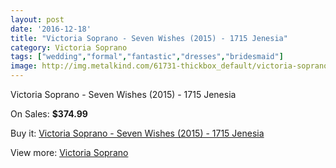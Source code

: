 ```yaml
---
layout: post
date: '2016-12-18'
title: "Victoria Soprano - Seven Wishes (2015) - 1715 Jenesia"
category: Victoria Soprano
tags: ["wedding","formal","fantastic","dresses","bridesmaid"]
image: http://img.metalkind.com/61731-thickbox_default/victoria-soprano-seven-wishes-2015-1715-jenesia.jpg
---
```

Victoria Soprano - Seven Wishes (2015) - 1715 Jenesia

On Sales: **$374.99**
<a href="https://www.metalkind.com/en/victoria-soprano/16250-victoria-soprano-seven-wishes-2015-1715-jenesia.html"><amp-img layout="responsive" width="600" height="600" src="//img.metalkind.com/61731-thickbox_default/victoria-soprano-seven-wishes-2015-1715-jenesia.jpg" alt="Victoria Soprano - Seven Wishes (2015) - 1715 Jenesia 0" /></a>
<a href="https://www.metalkind.com/en/victoria-soprano/16250-victoria-soprano-seven-wishes-2015-1715-jenesia.html"><amp-img layout="responsive" width="600" height="600" src="//img.metalkind.com/61732-thickbox_default/victoria-soprano-seven-wishes-2015-1715-jenesia.jpg" alt="Victoria Soprano - Seven Wishes (2015) - 1715 Jenesia 1" /></a>
<a href="https://www.metalkind.com/en/victoria-soprano/16250-victoria-soprano-seven-wishes-2015-1715-jenesia.html"><amp-img layout="responsive" width="600" height="600" src="//img.metalkind.com/61733-thickbox_default/victoria-soprano-seven-wishes-2015-1715-jenesia.jpg" alt="Victoria Soprano - Seven Wishes (2015) - 1715 Jenesia 2" /></a>
<a href="https://www.metalkind.com/en/victoria-soprano/16250-victoria-soprano-seven-wishes-2015-1715-jenesia.html"><amp-img layout="responsive" width="600" height="600" src="//img.metalkind.com/61734-thickbox_default/victoria-soprano-seven-wishes-2015-1715-jenesia.jpg" alt="Victoria Soprano - Seven Wishes (2015) - 1715 Jenesia 3" /></a>
<a href="https://www.metalkind.com/en/victoria-soprano/16250-victoria-soprano-seven-wishes-2015-1715-jenesia.html"><amp-img layout="responsive" width="600" height="600" src="//img.metalkind.com/61735-thickbox_default/victoria-soprano-seven-wishes-2015-1715-jenesia.jpg" alt="Victoria Soprano - Seven Wishes (2015) - 1715 Jenesia 4" /></a>
<a href="https://www.metalkind.com/en/victoria-soprano/16250-victoria-soprano-seven-wishes-2015-1715-jenesia.html"><amp-img layout="responsive" width="600" height="600" src="//img.metalkind.com/61736-thickbox_default/victoria-soprano-seven-wishes-2015-1715-jenesia.jpg" alt="Victoria Soprano - Seven Wishes (2015) - 1715 Jenesia 5" /></a>
<a href="https://www.metalkind.com/en/victoria-soprano/16250-victoria-soprano-seven-wishes-2015-1715-jenesia.html"><amp-img layout="responsive" width="600" height="600" src="//img.metalkind.com/61737-thickbox_default/victoria-soprano-seven-wishes-2015-1715-jenesia.jpg" alt="Victoria Soprano - Seven Wishes (2015) - 1715 Jenesia 6" /></a>

Buy it: [Victoria Soprano - Seven Wishes (2015) - 1715 Jenesia](https://www.metalkind.com/en/victoria-soprano/16250-victoria-soprano-seven-wishes-2015-1715-jenesia.html "Victoria Soprano - Seven Wishes (2015) - 1715 Jenesia")

View more: [Victoria Soprano](https://www.metalkind.com/en/198-victoria-soprano "Victoria Soprano")